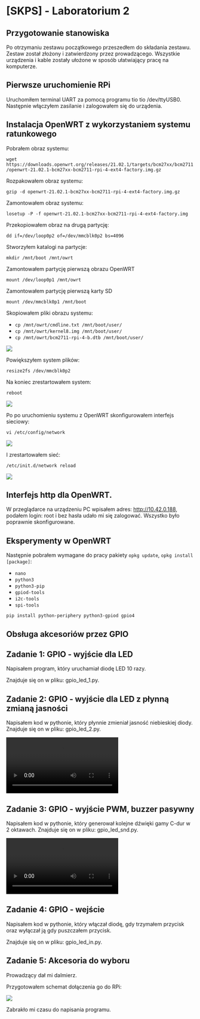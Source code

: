 # [SKPS] - Laboratorium 2

## Przygotowanie stanowiska

Po otrzymaniu zestawu początkowego przeszedłem do składania zestawu. Zestaw został złożony i zatwierdzony przez prowadzącego. Wszystkie urządzenia i kable zostały ułożone w sposób ułatwiający pracę na komputerze.

## Pierwsze uruchomienie RPi

Uruchomiłem terminal UART za pomocą programu tio tio /dev/ttyUSB0.
Następnie włączyłem zasilanie i zalogowałem się do urządenia.


## Instalacja OpenWRT z wykorzystaniem systemu ratunkowego

Pobrałem obraz systemu:

`wget https://downloads.openwrt.org/releases/21.02.1/targets/bcm27xx/bcm2711/openwrt-21.02.1-bcm27xx-bcm2711-rpi-4-ext4-factory.img.gz`

Rozpakowałem obraz systemu:

`gzip -d openwrt-21.02.1-bcm27xx-bcm2711-rpi-4-ext4-factory.img.gz`

Zamontowałem obraz systemu:

`losetup -P -f openwrt-21.02.1-bcm27xx-bcm2711-rpi-4-ext4-factory.img`

Przekopiowałem obraz na drugą partycję:

`dd if=/dev/loop0p2 of=/dev/mmcblk0p2 bs=4096`

Stworzyłem katalogi na partycje:

`mkdir /mnt/boot /mnt/owrt`

Zamontowałem partycję pierwszą obrazu OpenWRT

`mount /dev/loop0p1 /mnt/owrt`

Zamontowałem partycję pierwszą karty SD

`mount /dev/mmcblk0p1 /mnt/boot`

Skopiowałem pliki obrazu systemu:

- `cp /mnt/owrt/cmdline.txt /mnt/boot/user/`
- `cp /mnt/owrt/kernel8.img /mnt/boot/user/`
- `cp /mnt/owrt/bcm2711-rpi-4-b.dtb /mnt/boot/user/`

![](images/Screenshot_1.png)

Powiększyłem system plików:

`resize2fs /dev/mmcblk0p2`

Na koniec zrestartowałem system:

`reboot`

![](images/Screenshot_2.png)

Po po uruchomieniu systemu z OpenWRT skonfigurowałem interfejs sieciowy:

`vi /etc/config/network`

![](images/Screenshot_3.png)

I zrestartowałem sieć:

`/etc/init.d/network reload`

![](images/Screenshot_4.png)

## Interfejs http dla OpenWRT.

W przeglądarce na urządzeniu PC wpisałem adres: http://10.42.0.188, podałem login: root i bez hasła udało mi się zalogować. Wszystko było poprawnie skonfigurowane.

## Eksperymenty w OpenWRT

Następnie pobrałem wymagane do pracy pakiety `opkg update`, `opkg install [package]`:

- `nano`
- `python3`
- `python3-pip`
- `gpiod-tools`
- `i2c-tools`
- `spi-tools`

`pip install python-periphery python3-gpiod gpio4`

## Obsługa akcesoriów przez GPIO

## Zadanie 1: GPIO - wyjście dla LED

Napisałem program, który uruchamiał diodę LED 10 razy.

Znajduje się on w pliku: gpio_led_1.py.

## Zadanie 2: GPIO - wyjście dla LED z płynną zmianą jasności

Napisałem kod w pythonie, który płynnie zmieniał jasność niebieskiej diody.
Znajduje się on w pliku: gpio_led_2.py.

![](images/Pulse.mov)

## Zadanie 3: GPIO - wyjście PWM, buzzer pasywny

Napisałem kod w pythonie, który generował kolejne dźwięki gamy C-dur w 2 oktawach.
Znajduje się on w pliku: gpio_led_snd.py.

![](images/Cdur.mov)

## Zadanie 4: GPIO - wejście

Napisałem kod w pythonie, który włączał diodę, gdy trzymałem przycisk oraz wyłączał ją gdy puszczałem przycisk.

Znajduje się on w pliku: gpio_led_in.py.


## Zadanie 5: Akcesoria do wyboru

Prowadzący dał mi dalmierz.

Przygotowałem schemat dołączenia go do RPi:

![](images/Screenshot_5.png)

Zabrakło mi czasu do napisania programu.
